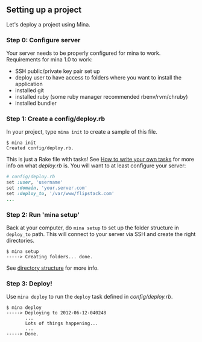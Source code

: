 Setting up a project
--------------------

Let's deploy a project using Mina.

### Step 0: Configure server

Your server needs to be properly configured for mina to work. Requirements for mina 1.0 to work:
- SSH public/private key pair set up
- deploy user to have access to folders where you want to install the application
- installed git
- installed ruby (some ruby manager recommended rbenv/rvm/chruby)
- installed bundler

### Step 1: Create a config/deploy.rb

In your project, type `mina init` to create a sample of this file.

    $ mina init
    Created config/deploy.rb.

This is just a Rake file with tasks! See [How to write your own tasks](writing_your_own_tasks.md) for
more info on what *deploy.rb* is. You will want to at least configure your
server:

``` ruby
# config/deploy.rb
set :user, 'username'
set :domain, 'your.server.com'
set :deploy_to, '/var/www/flipstack.com'
...
```

### Step 2: Run 'mina setup'

Back at your computer, do `mina setup` to set up the folder structure in `deploy_to` path.
This will connect to your server via SSH and create the right directories.

    $ mina setup
    -----> Creating folders... done.

See [directory structure](https://github.com/mina-deploy/mina/wiki/Directory-structure) for more info.

### Step 3: Deploy!

Use `mina deploy` to run the `deploy` task defined in *config/deploy.rb*.

    $ mina deploy
    -----> Deploying to 2012-06-12-040248
           ...
           Lots of things happening...
           ...
    -----> Done.
